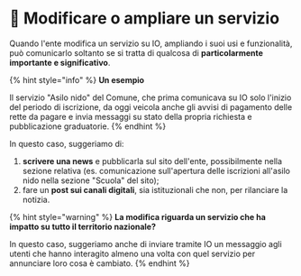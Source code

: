 # 🔄 Modificare o ampliare un servizio

Quando l'ente modifica un servizio su IO, ampliando i suoi usi e funzionalità, può comunicarlo soltanto se si tratta di qualcosa di **particolarmente importante e significativo**.

{% hint style="info" %}
**Un esempio**

Il servizio "Asilo nido" del Comune, che prima comunicava su IO solo l'inizio del periodo di iscrizione, da oggi veicola anche gli avvisi di pagamento delle rette da pagare e invia messaggi su stato della propria richiesta e pubblicazione graduatorie.
{% endhint %}

In questo caso, suggeriamo di:

1. **scrivere una news** e pubblicarla sul sito dell'ente, possibilmente nella sezione relativa (es. comunicazione sull'apertura delle iscrizioni all'asilo nido nella sezione "Scuola" del sito);
2. fare un **post sui canali digitali**, sia istituzionali che non, per rilanciare la notizia.&#x20;

{% hint style="warning" %}
**La modifica riguarda un servizio che ha impatto su tutto il territorio nazionale?**

In questo caso, suggeriamo anche di inviare tramite IO un messaggio agli utenti che hanno interagito almeno una volta con quel servizio per annunciare loro cosa è cambiato.&#x20;
{% endhint %}
